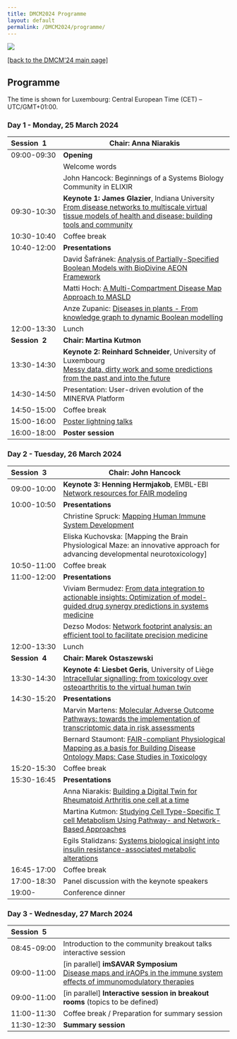 ```yaml
---
title: DMCM2024 Programme
layout: default
permalink: /DMCM2024/programme/
---
```


<img src="/images/places/Belval08.jpg"/>

[[back to the DMCM'24 main page]](https://disease-maps.org/DMCM2024/)

## Programme

The time is shown for Luxembourg: Central European Time (CET) – UTC/GMT+01:00.

### Day 1 - Monday, 25 March 2024

|  **Session&nbsp;&nbsp;1&nbsp;&nbsp;&nbsp;&nbsp;&nbsp;**   |  **Chair: Anna Niarakis**  |
|---|---|
|       09:00-09:30        | **Opening** |
|                          | Welcome words |
|                          | John Hancock: Beginnings of a Systems Biology Community in ELIXIR |
|       09:30-10:30        | **Keynote 1: James Glazier**, Indiana University <br> [From disease networks to multiscale virtual tissue models of health and disease: building tools and community](/DMCM2024/JamesGlazier) |  
|       10:30-10:40        | Coffee break |
|       10:40-12:00        | **Presentations** |
|                          | David Šafránek: [Analysis of Partially-Specified Boolean Models with BioDivine AEON Framework](/DMCM2024/Abstracts/S27) |
|                          | Matti Hoch: [A Multi-Compartment Disease Map Approach to MASLD](/DMCM2024/Abstracts/S16) |
|                          | Anze Zupanic: [Diseases in plants - From knowledge graph to dynamic Boolean modelling](/DMCM2024/Abstracts/S28) |
|       12:00-13:30        | Lunch |
|  **Session&nbsp;&nbsp;2&nbsp;&nbsp;&nbsp;&nbsp;&nbsp;**   |  **Chair: Martina Kutmon**  |
|       13:30-14:30        | **Keynote 2: Reinhard Schneider**, University of Luxembourg <br> [Messy data, dirty work and some predictions from the past and into the future](/DMCM2024/ReinhardSchneider) |  
|       14:30-14:50        | Presentation: User-driven evolution of the MINERVA Platform |
|       14:50-15:00        | Coffee break |
|       15:00-16:00        | [Poster lightning talks](/DMCM2024/posters/) |
|       16:00-18:00        | **Poster session** |


### Day 2 - Tuesday, 26 March 2024

|  **Session&nbsp;&nbsp;3&nbsp;&nbsp;&nbsp;&nbsp;&nbsp;**   |  **Chair: John Hancock**  |
|---|---|
|       09:00-10:00        | **Keynote 3: Henning Hermjakob**, EMBL-EBI <br> [Network resources for FAIR modeling](/DMCM2024/HenningHermjakob) |
|       10:00-10:50        | **Presentations** |  
|                          | Christine Spruck: [Mapping Human Immune System Development](/DMCM2024/Abstracts/S4) |
|                          | Eliska Kuchovska: [Mapping the Brain Physiological Maze: an innovative approach for advancing developmental neurotoxicology]
|       10:50-11:00        | Coffee break |
|       11:00-12:00        | **Presentations** |
|                          | Viviam Bermudez: [From data integration to actionable insights: Optimization of model-guided drug synergy predictions in systems medicine](/DMCM2024/Abstracts/S15) |
|                          | Dezso Modos: [Network footprint analysis: an efficient tool to facilitate precision medicine](/DMCM2024/Abstracts/S25) |
|       12:00-13:30        | Lunch |
|  **Session&nbsp;&nbsp;4&nbsp;&nbsp;&nbsp;&nbsp;&nbsp;**   |  **Chair: Marek Ostaszewski**  |
|       13:30-14:30        | **Keynote 4: Liesbet Geris**, University of Liège <br> [Intracellular signalling: from toxicology over osteoarthritis to the virtual human twin](/DMCM2024/LiesbetGeris) |
|       14:30-15:20        | **Presentations** |  
|                          | Marvin Martens: [Molecular Adverse Outcome Pathways: towards the implementation of transcriptomic data in risk assessments](/DMCM2024/Abstracts/S23) |
|                          | Bernard Staumont: [FAIR-compliant Physiological Mapping as a basis for Building Disease Ontology Maps: Case Studies in Toxicology](/DMCM2024/Abstracts/S11) |(/DMCM2024/Abstracts/S11) |
|       15:20-15:30        | Coffee break |
|       15:30-16:45        | **Presentations** |
|                          | Anna Niarakis: [Building a Digital Twin for Rheumatoid Arthritis one cell at a time](/DMCM2024/Abstracts/S6) |
|                          | Martina Kutmon: [Studying Cell Type-Specific T cell Metabolism Using Pathway- and Network-Based Approaches](/DMCM2024/Abstracts/S13) |
|                          | Egils Stalidzans: [Systems biological insight into insulin resistance-associated metabolic alterations](/DMCM2024/Abstracts/S8) |
|       16:45-17:00        | Coffee break |
|       17:00-18:30        | Panel discussion with the keynote speakers |
|       19:00-             | Conference dinner |  

### Day 3 - Wednesday, 27 March 2024

|  **Session&nbsp;&nbsp;5&nbsp;&nbsp;&nbsp;&nbsp;&nbsp;**   |    |
|---|---|
|       08:45-09:00        | Introduction to the community breakout talks interactive session |  
|       09:00-11:00        | [in parallel] **imSAVAR Symposium** <br> [Disease maps and irAOPs in the immune system effects of immunomodulatory therapies](/DMCM2024/imSAVAR) |
|       09:00-11:00        | [in parallel] **Interactive session in breakout rooms** (topics to be defined) |  
|       11:00-11:30        | Coffee break / Preparation for summary session |
|       11:30-12:30        | **Summary session** |



<!--
| **Session**   | **Time**     | **Activity**                                                |
|---------------|--------------|-------------------------------------------------------------|
| **Session 1** | 09:00-09:05  | **Welcome** |
|               | 09:05-10:05  | **Keynote speaker 1** |         
|               | 10:05-12:00  | **Presentations** |
|               | 12:00-13:30  | Lunch |
| **Session 2** | 13:30-14:30  | **Keynote speaker 2** |
|               | 14:30-16:00  | **Poster lightning talks** |
|               | 16:00-18:00  | **Poster session with drinks** |  
-->

